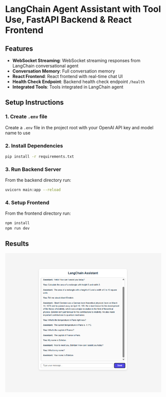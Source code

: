 # LangChain Agent Assistant with Tool Use, FastAPI Backend & React Frontend

## Features

- **WebSocket Streaming**: WebSocket streaming responses from LangChain conversational agent
- **Conversation Memory**: Full conversation memory
- **React Frontend**: React frontend with real-time chat UI
- **Health Check Endpoint**: Backend health check endpoint `/health`
- **Integrated Tools**: Tools integrated in LangChain agent

## Setup Instructions

### 1. Create `.env` file

Create a `.env` file in the project root with your OpenAI API key and model name to use

### 2. Install Dependencies

```bash
pip install -r requirements.txt
```

### 3. Run Backend Server

From the backend directory run:

```bash
uvicorn main:app --reload
```

### 4. Setup Frontend

From the frontend directory run:

```bash
npm install
npm run dev
```

## Results

![screenshot](screenshots/app.png)